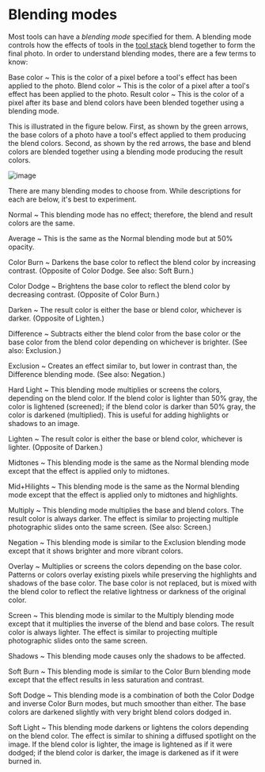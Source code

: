 Blending modes
==============

Most tools can have a *blending mode* specified for them. A blending
mode controls how the effects of tools in the [tool
stack](Tool_Stack.html) blend together to form the final photo. In order
to understand blending modes, there are a few terms to know:

Base color
  ~ This is the color of a pixel before a tool's effect has been applied
    to the photo.
Blend color
  ~ This is the color of a pixel after a tool's effect has been applied
    to the photo.
Result color
  ~ This is the color of a pixel after its base and blend colors have
    been blended together using a blending mode.

This is illustrated in the figure below. First, as shown by the green
arrows, the base colors of a photo have a tool's effect applied to them
producing the blend colors. Second, as shown by the red arrows, the base
and blend colors are blended together using a blending mode producing
the result colors.

![image](images/Blend_Modes_Illustration-en.png)

There are many blending modes to choose from. While descriptions for
each are below, it's best to experiment.

Normal
  ~ This blending mode has no effect; therefore, the blend and result
    colors are the same.

Average
  ~ This is the same as the Normal blending mode but at 50% opacity.

Color Burn
  ~ Darkens the base color to reflect the blend color by increasing
    contrast. (Opposite of Color Dodge. See also: Soft Burn.)

Color Dodge
  ~ Brightens the base color to reflect the blend color by decreasing
    contrast. (Opposite of Color Burn.)

Darken
  ~ The result color is either the base or blend color, whichever is
    darker. (Opposite of Lighten.)

Difference
  ~ Subtracts either the blend color from the base color or the base
    color from the blend color depending on whichever is brighter. (See
    also: Exclusion.)

Exclusion
  ~ Creates an effect similar to, but lower in contrast than, the
    Difference blending mode. (See also: Negation.)

Hard Light
  ~ This blending mode multiplies or screens the colors, depending on
    the blend color. If the blend color is lighter than 50% gray, the
    color is lightened (screened); if the blend color is darker than 50%
    gray, the color is darkened (multiplied). This is useful for adding
    highlights or shadows to an image.

Lighten
  ~ The result color is either the base or blend color, whichever is
    lighter. (Opposite of Darken.)

Midtones
  ~ This blending mode is the same as the Normal blending mode except
    that the effect is applied only to midtones.

Mid+Hilights
  ~ This blending mode is the same as the Normal blending mode except
    that the effect is applied only to midtones and highlights.

Multiply
  ~ This blending mode multiplies the base and blend colors. The result
    color is always darker. The effect is similar to projecting multiple
    photographic slides onto the same screen. (See also: Screen.)

Negation
  ~ This blending mode is similar to the Exclusion blending mode except
    that it shows brighter and more vibrant colors.

Overlay
  ~ Multiplies or screens the colors depending on the base color.
    Patterns or colors overlay existing pixels while preserving the
    highlights and shadows of the base color. The base color is not
    replaced, but is mixed with the blend color to reflect the relative
    lightness or darkness of the original color.

Screen
  ~ This blending mode is similar to the Multiply blending mode except
    that it multiplies the inverse of the blend and base colors. The
    result color is always lighter. The effect is similar to projecting
    multiple photographic slides onto the same screen.

Shadows
  ~ This blending mode causes only the shadows to be affected.

Soft Burn
  ~ This blending mode is similar to the Color Burn blending mode except
    that the effect results in less saturation and contrast.

Soft Dodge
  ~ This blending mode is a combination of both the Color Dodge and
    inverse Color Burn modes, but much smoother than either. The base
    colors are darkened slightly with very bright blend colors dodged
    in.

Soft Light
  ~ This blending mode darkens or lightens the colors depending on the
    blend color. The effect is similar to shining a diffused spotlight
    on the image. If the blend color is lighter, the image is lightened
    as if it were dodged; if the blend color is darker, the image is
    darkened as if it were burned in.

